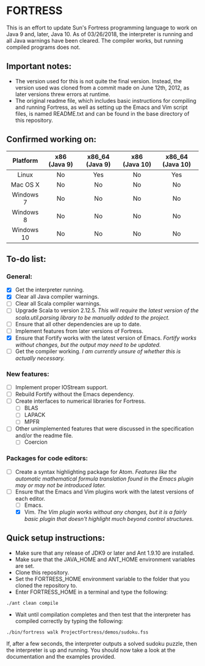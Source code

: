 # FORTRESS

This is an effort to update Sun's Fortress programming language to work on Java 9 and, later, Java 10. As of 03/26/2018, the interpreter is running and all Java warnings have been cleared. The compiler works, but running compiled programs does not.

## Important notes:

- The version used for this is not quite the final version. Instead, the version used was cloned from a commit made on June 12th, 2012, as later versions threw errors at runtime.
- The original readme file, which includes basic instructions for compiling and running Fortress, as well as setting up the Emacs and Vim script files, is named README.txt and can be found in the base directory of this repository.

## Confirmed working on:

| Platform    | x86 (Java 9)  | x86_64 (Java 9)   | x86 (Java 10) | x86_64 (Java 10)  |
| :---------: | :-----------: | :---------------: | :-----------: | :---------------: |
| Linux       | No            | Yes               | No            | Yes               |
| Mac OS X    | No            | No                | No            | No                |
| Windows 7   | No            | No                | No            | No                |
| Windows 8   | No            | No                | No            | No                |
| Windows 10  | No            | No                | No            | No                |

## To-do list:

### General:

- [x] Get the interpreter running.
- [x] Clear all Java compiler warnings.
- [ ] Clear all Scala compiler warnings.
- [ ] Upgrade Scala to version 2.12.5. *This will require the latest version of the scala.util.parsing library to be manually added to the project.*
- [ ] Ensure that all other dependencies are up to date.
- [ ] Implement features from later versions of Fortress.
- [x] Ensure that Fortify works with the latest version of Emacs. *Fortify works without changes, but the output may need to be updated.*
- [ ] Get the compiler working. *I am currently unsure of whether this is actually necessary.*

### New features:

- [ ] Implement proper IOStream support.
- [ ] Rebuild Fortify without the Emacs dependency.
- [ ] Create interfaces to numerical libraries for Fortress.
  - [ ] BLAS
  - [ ] LAPACK
  - [ ] MPFR
- [ ] Other unimplemented features that were discussed in the specification and/or the readme file.
  - [ ] Coercion

### Packages for code editors:

- [ ] Create a syntax highlighting package for Atom. *Features like the automatic mathematical formula translation found in the Emacs plugin may or may not be introduced later.*
- [ ] Ensure that the Emacs and Vim plugins work with the latest versions of each editor.
  - [ ] Emacs.
  - [x] Vim. *The Vim plugin works without any changes, but it is a fairly basic plugin that doesn't highlight much beyond control structures.*

## Quick setup instructions:

- Make sure that any release of JDK9 or later and Ant 1.9.10 are installed.
- Make sure that the JAVA_HOME and ANT_HOME environment variables are set.
- Clone this repository.
- Set the FORTRESS_HOME environment variable to the folder that you cloned the repository to.
- Enter FORTRESS_HOME in a terminal and type the following:

`./ant clean compile`

- Wait until compilation completes and then test that the interpreter has compiled correctly by typing the following:

`./bin/fortress walk ProjectFortress/demos/sudoku.fss`

If, after a few seconds, the interpreter outputs a solved sudoku puzzle, then the interpreter is up and running. You should now take a look at the documentation and the examples provided.
